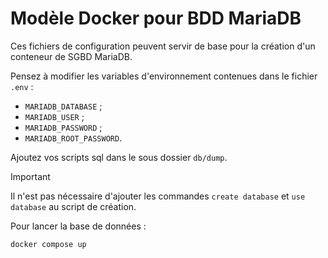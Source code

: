 # Modèle Docker pour BDD MariaDB

Ces fichiers de configuration peuvent servir de base pour la création d'un conteneur de SGBD MariaDB.

Pensez à modifier les variables d'environnement contenues dans le fichier `.env` :
- `MARIADB_DATABASE` ;
- `MARIADB_USER` ;
- `MARIADB_PASSWORD` ;
- `MARIADB_ROOT_PASSWORD`.

Ajoutez vos scripts sql dans le sous dossier `db/dump`.

> [!IMPORTANT]
> Il n'est pas nécessaire d'ajouter les commandes `create database` et `use database` au script de création.

Pour lancer la base de données :
```bash
docker compose up
```


